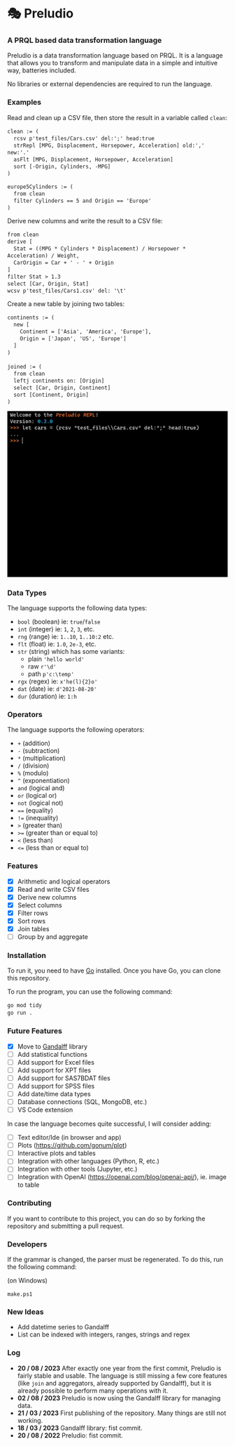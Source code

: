 <!-- ![](media/logo_med.png) -->

# 🎭 Preludio

### A PRQL based data transformation language

Preludio is a data transformation language based on PRQL. It is a language that allows you to transform and
manipulate data in a simple and intuitive way, batteries included.

No libraries or external dependencies are required to run the language.

### Examples

Read and clean up a CSV file, then store the result in a variable called `clean`:

```
clean := (
  rcsv p'test_files/Cars.csv' del:';' head:true
  strRepl [MPG, Displacement, Horsepower, Acceleration] old:',' new:'.'
  asFlt [MPG, Displacement, Horsepower, Acceleration]
  sort [-Origin, Cylinders, -MPG]
)
```

```
europe5Cylinders := (
  from clean
  filter Cylinders == 5 and Origin == 'Europe'
)
```

Derive new columns and write the result to a CSV file:

```
from clean
derive [
  Stat = ((MPG * Cylinders * Displacement) / Horsepower * Acceleration) / Weight,
  CarOrigin = Car + ' - ' + Origin
]
filter Stat > 1.3
select [Car, Origin, Stat]
wcsv p'test_files/Cars1.csv' del: '\t'
```

Create a new table by joining two tables:

```
continents := (
  new [
    Continent = ['Asia', 'America', 'Europe'],
    Origin = ['Japan', 'US', 'Europe']
  ]
)

joined := (
  from clean
  leftj continents on: [Origin]
  select [Car, Origin, Continent]
  sort [Continent, Origin]
)
```

![](media/repl_example.gif)

### Data Types

The language supports the following data types:

- `bool` (boolean) ie: `true`/`false`
- `int` (integer) ie: `1`, `2`, `3`, etc.
- `rng` (range) ie: `1..10`, `1..10:2` etc.
- `flt` (float) ie: `1.0`, `2e-3`, etc.
- `str` (string) which has some variants:
  - plain `'hello world'`
  - raw `r'\d'`
  - path `p'c:\temp'`
- `rgx` (regex) ie: `x'he(l){2}o'`
- `dat` (date) ie: `d'2021-08-20'`
- `dur` (duration) ie: `1:h`

### Operators

The language supports the following operators:

- `+` (addition)
- `-` (subtraction)
- `*` (multiplication)
- `/` (division)
- `%` (modulo)
- `^` (exponentiation)
- `and` (logical and)
- `or` (logical or)
- `not` (logical not)
- `==` (equality)
- `!=` (inequality)
- `>` (greater than)
- `>=` (greater than or equal to)
- `<` (less than)
- `<=` (less than or equal to)

### Features

- [x] Arithmetic and logical operators
- [x] Read and write CSV files
- [x] Derive new columns
- [x] Select columns
- [x] Filter rows
- [x] Sort rows
- [x] Join tables
- [ ] Group by and aggregate

### Installation

To run it, you need to have [Go](https://golang.org/doc/install) installed.
Once you have Go, you can clone this repository.

To run the program, you can use the following command:

```bash
go mod tidy
go run .
```

### Future Features

- [x] Move to [Gandalff](https://github.com/caerbannogwhite/preludio/tree/main/core/gandalff) library
- [ ] Add statistical functions
- [ ] Add support for Excel files
- [ ] Add support for XPT files
- [ ] Add support for SAS7BDAT files
- [ ] Add support for SPSS files
- [ ] Add date/time data types
- [ ] Database connections (SQL, MongoDB, etc.)
- [ ] VS Code extension

In case the language becomes quite successful, I will consider adding:

- [ ] Text editor/Ide (in browser and app)
- [ ] Plots (https://github.com/gonum/plot)
- [ ] Interactive plots and tables
- [ ] Integration with other languages (Python, R, etc.)
- [ ] Integration with other tools (Jupyter, etc.)
- [ ] Integration with OpenAI (https://openai.com/blog/openai-api/), ie. image to table

### Contributing

If you want to contribute to this project, you can do so by forking the repository and submitting a pull request.

### Developers

If the grammar is changed, the parser must be regenerated. To do this, run the following command:

(on Windows)

```
make.ps1
```

### New Ideas

- Add datetime series to Gandalff
- List can be indexed with integers, ranges, strings and regex

### Log

- **20 / 08 / 2023** After exactly one year from the first commit, Preludio is fairly stable and usable. The language is still missing a few core features (like `join` and aggregators, already supported by Gandalff), but it is already possible to perform many operations with it.
- **02 / 08 / 2023** Preludio is now using the Gandalff library for managing data.
- **21 / 03 / 2023** First publishing of the repository. Many things are still not working.
- **18 / 03 / 2023** Gandalff library: fist commit.
- **20 / 08 / 2022** Preludio: fist commit.
